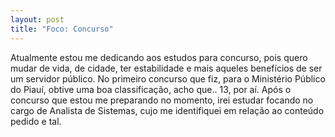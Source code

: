 ```yaml
---
layout: post
title: "Foco: Concurso"
---
```


Atualmente estou me dedicando aos estudos para concurso, pois quero mudar de vida, de cidade, ter estabilidade e mais aqueles benefícios de ser um servidor público.
No primeiro concurso que fiz, para o Ministério Público do Piauí, obtive uma boa classificação, acho que.. 13, por aí. Após o concurso que estou me preparando no momento, irei estudar focando no cargo de Analista de Sistemas, cujo me identifiquei em relação ao conteúdo pedido e tal.
